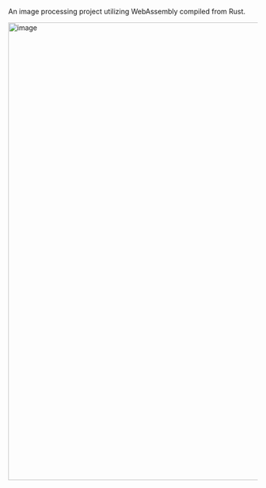 An image processing project utilizing WebAssembly compiled from Rust.

<img width="1023" height="926" alt="image" src="https://github.com/user-attachments/assets/ce1343ee-444b-4a60-b94b-e64dcc3f992f" />
